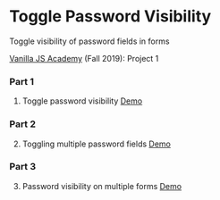 # Toggle Password Visibility
Toggle visibility of password fields in forms

[Vanilla JS Academy](https://vanillajsacademy.com/) (Fall 2019): Project 1 

### Part 1
01. Toggle password visibility [Demo](https://letioneill.github.io/VJSAcademy-Fall2019/01_password-visibility/01-toggle-password-visibility.html)

### Part 2
02. Toggling multiple password fields [Demo](https://letioneill.github.io/VJSAcademy-Fall2019/01_password-visibility/02-password-visibility-multiple-fields.html)

### Part 3
03. Password visibility on multiple forms [Demo](https://letioneill.github.io/VJSAcademy-Fall2019/01_password-visibility/03-password-visibility-multiple-forms.html)
